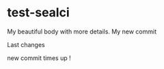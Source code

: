 # test-sealci
My beautiful body with more details.
My new commit

Last changes

new commit
times up !
